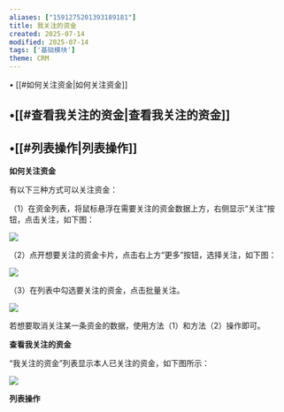 ```yaml
---
aliases: ["1591275201393189181"]
title: 我关注的资金
created: 2025-07-14
modified: 2025-07-14
tags: ['基础模块']
theme: CRM
---
```


﻿﻿• [[#如何关注资金|如何关注资金]]

## •[[#查看我关注的资金|查看我关注的资金]]

## •[[#列表操作|列表操作]]

**如何关注资金**

有以下三种方式可以关注资金：

（1）在资金列表，将鼠标悬浮在需要关注的资金数据上方，右侧显示“关注”按钮，点击关注，如下图：

![](https://myhelpdoc.oss-cn-heyuan.aliyuncs.com/mdimages/928be9cbb4b30eada2b2c0956297bda5.jpg)

（2）点开想要关注的资金卡片，点击右上方“更多”按钮，选择关注，如下图：

![](https://myhelpdoc.oss-cn-heyuan.aliyuncs.com/mdimages/4261a101577079e186338fdfcd7ed9ab.jpg)

（3）在列表中勾选要关注的资金，点击批量关注。

![](https://myhelpdoc.oss-cn-heyuan.aliyuncs.com/mdimages/c07a8bd2f98ac2255eebb9c80756bc98.jpg)

若想要取消关注某一条资金的数据，使用方法（1）和方法（2）操作即可。

**查看我关注的资金**

“我关注的资金”列表显示本人已关注的资金，如下图所示：

![](https://myhelpdoc.oss-cn-heyuan.aliyuncs.com/mdimages/2f9da1ef95eb79b35dc6e76f6ea5284b.jpg)

**列表操作**

